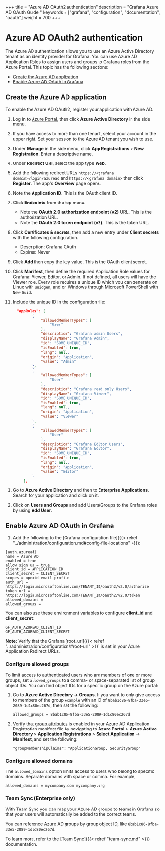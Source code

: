 +++
title = "Azure AD OAuth2 authentication"
description = "Grafana Azure AD OAuth Guide "
keywords = ["grafana", "configuration", "documentation", "oauth"]
weight = 700
+++

# Azure AD OAuth2 authentication

The Azure AD authentication allows you to use an Azure Active Directory tenant as an identity provider for Grafana. You can use Azure AD Application Roles to assign users and groups to Grafana roles from the Azure Portal. This topic has the following sections:

- [Create the Azure AD application](#create-the-azure-ad-application)
- [Enable Azure AD OAuth in Grafana](/#enable-azure-ad-oauth-in-grafana)

## Create the Azure AD application

To enable the Azure AD OAuth2, register your application with Azure AD.

1. Log in to [Azure Portal](https://portal.azure.com), then click **Azure Active Directory** in the side menu. 

1. If you have access to more than one tenant, select your account in the upper right. Set your session to the Azure AD tenant you wish to use.

1. Under **Manage** in the side menu, click **App Registrations** > **New Registration**. Enter a descriptive name.

1. Under **Redirect URI**, select the app type **Web**.

1. Add the following redirect URLs `https://<grafana domain>/login/azuread` and `https://<grafana domain>` then click **Register**. The app's **Overview** page opens. 

1. Note the **Application ID**. This is the OAuth client ID.

1. Click **Endpoints** from the top menu. 

	- Note the **OAuth 2.0 authorization endpoint (v2)** URL. This is the authorization URL.
	- Note the **OAuth 2.0 token endpoint (v2)**. This is the token URL.

1. Click **Certificates & secrets**, then add a new entry under **Client secrets** with the following configuration.
   - Description: Grafana OAuth
   - Expires: Never

1. Click **Add** then copy the key value. This is the OAuth client secret.

1. Click **Manifest**, then define the required Application Role values for Grafana: Viewer, Editor, or Admin. If not defined, all users will have the Viewer role. Every role requires a unique ID which you can generate on Linux with `uuidgen`, and on Windows through Microsoft PowerShell with `New-Guid`.

1. Include the unique ID in the configuration file:

```json
     "appRoles": [
     		{
     			"allowedMemberTypes": [
     				"User"
     			],
     			"description": "Grafana admin Users",
     			"displayName": "Grafana Admin",
     			"id": "SOME_UNIQUE_ID",
     			"isEnabled": true,
     			"lang": null,
     			"origin": "Application",
     			"value": "Admin"
     		},
     		{
     			"allowedMemberTypes": [
     				"User"
     			],
     			"description": "Grafana read only Users",
     			"displayName": "Grafana Viewer",
     			"id": "SOME_UNIQUE_ID",
     			"isEnabled": true,
     			"lang": null,
     			"origin": "Application",
     			"value": "Viewer"
     		},
     		{
     			"allowedMemberTypes": [
     				"User"
     			],
     			"description": "Grafana Editor Users",
     			"displayName": "Grafana Editor",
     			"id": "SOME_UNIQUE_ID",
     			"isEnabled": true,
     			"lang": null,
     			"origin": "Application",
     			"value": "Editor"
     		}
     	],
```

1. Go to **Azure Active Directory** and then to **Enterprise Applications**. Search for your application and click on it.

1. Click on **Users and Groups** and add Users/Groups to the Grafana roles by using **Add User**.

## Enable Azure AD OAuth in Grafana

1. Add the following to the [Grafana configuration file]({{< relref "../administration/configuration.md#config-file-locations" >}}):

```
[auth.azuread]
name = Azure AD
enabled = true
allow_sign_up = true
client_id = APPLICATION_ID
client_secret = CLIENT_SECRET
scopes = openid email profile
auth_url = https://login.microsoftonline.com/TENANT_ID/oauth2/v2.0/authorize
token_url = https://login.microsoftonline.com/TENANT_ID/oauth2/v2.0/token
allowed_domains =
allowed_groups =
```

You can also use these environment variables to configure **client_id** and **client_secret**:

```
GF_AUTH_AZUREAD_CLIENT_ID
GF_AUTH_AZUREAD_CLIENT_SECRET
```

**Note:** Verify that the Grafana [root_url]({{< relref "../administration/configuration/#root-url" >}}) is set in your Azure Application Redirect URLs.

### Configure allowed groups

To limit access to authenticated users who are members of one or more groups, set `allowed_groups`
to a comma- or space-separated list of group object IDs. You can find object IDs for a specific group on the Azure portal:

1. Go to **Azure Active Directory -> Groups**. If you want to only give access to members of the group `example` with an ID of `8bab1c86-8fba-33e5-2089-1d1c80ec267d`, then set the following:

	```
	allowed_groups = 8bab1c86-8fba-33e5-2089-1d1c80ec267d
    ```

1. Verify that [group attributes](https://docs.microsoft.com/en-us/azure/active-directory/hybrid/how-to-connect-fed-group-claims#configure-the-azure-ad-application-registration-for-group-attributes) is enabled in your Azure AD Application Registration manifest file by navigating to **Azure Portal** > **Azure Active Directory** > **Application Registrations** > **Select Application** -> **Manifest**, and set the following:

	```
	"groupMembershipClaims": "ApplicationGroup, SecurityGroup"
    ```

### Configure allowed domains

The `allowed_domains` option limits access to users who belong to specific domains. Separate domains with space or comma. For example,

```
allowed_domains = mycompany.com mycompany.org
```

### Team Sync (Enterprise only)

With Team Sync you can map your Azure AD groups to teams in Grafana so that your users will automatically be added to
the correct teams.

You can reference Azure AD groups by group object ID, like `8bab1c86-8fba-33e5-2089-1d1c80ec267d`.

To learn more, refer to the [Team Sync]({{< relref "team-sync.md" >}}) documentation.
